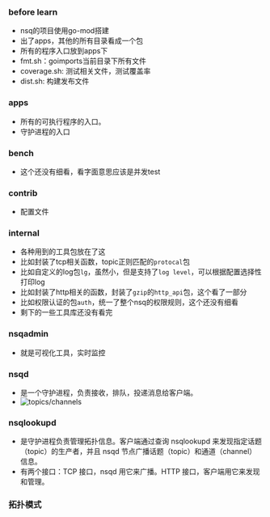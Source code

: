 ### before learn

- nsq的项目使用go-mod搭建
- 出了apps，其他的所有目录看成一个包
- 所有的程序入口放到apps下
- fmt.sh：goimports当前目录下所有文件
- coverage.sh: 测试相关文件，测试覆盖率
- dist.sh: 构建发布文件

### apps

- 所有的可执行程序的入口。
- 守护进程的入口

### bench

- 这个还没有细看，看字面意思应该是并发test

### contrib

- 配置文件

### internal

- 各种用到的工具包放在了这
- 比如封装了tcp相关函数，topic正则匹配的`protocal`包
- 比如自定义的log包`lg`，虽然小，但是支持了`log level`，可以根据配置选择性打印log
- 比如封装了http相关的函数，封装了`gzip`的`http_api`包，这个看了一部分
- 比如权限认证的包`auth`，统一了整个nsq的权限规则，这个还没有细看
- 剩下的一些工具库还没有看完

### nsqadmin

- 就是可视化工具，实时监控

### nsqd

-  是一个守护进程，负责接收，排队，投递消息给客户端。
- ![topics/channels](http://wiki.jikexueyuan.com/project/nsq-guide/images/internal1.gif)

### nsqlookupd

- 是守护进程负责管理拓扑信息。客户端通过查询 nsqlookupd 来发现指定话题（topic）的生产者，并且 nsqd 节点广播话题（topic）和通道（channel）信息。
- 有两个接口：TCP 接口，nsqd 用它来广播。HTTP 接口，客户端用它来发现和管理。



### 拓扑模式





